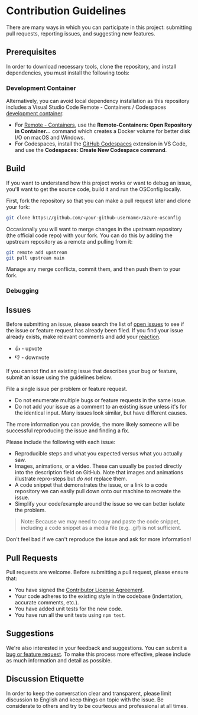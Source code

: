 # Contribution Guidelines

There are many ways in which you can participate in this project: submitting pull requests, reporting issues, and suggesting new features.

## Prerequisites

In order to download necessary tools, clone the repository, and install dependencies, you must install the following tools:

<!-- TODO: -->

### Development Container

Alternatively, you can avoid local dependency installation as this repository includes a Visual Studio Code Remote - Containers / Codespaces [development container](https://github.com/Azure/vscode-osconfig/tree/main/.devcontainer).

- For [Remote - Containers](https://aka.ms/vscode-remote/download/containers), use the **Remote-Containers: Open Repository in Container...** command which creates a Docker volume for better disk I/O on macOS and Windows.
- For Codespaces, install the [GitHub Codespaces](https://marketplace.visualstudio.com/items?itemName=GitHub.codespaces) extension in VS Code, and use the **Codespaces: Create New Codespace command**.

## Build

If you want to understand how this project works or want to debug an issue, you'll want to get the source code, build it and run the OSConfig locally.

First, fork the repository so that you can make a pull request later and clone your fork:

```bash
git clone https://github.com/<your-github-username>/azure-osconfig
```

Occasionally you will want to merge changes in the upstream repository (the official code repo) with your fork. You can do this by adding the upstream repository as a remote and pulling from it:

```bash
git remote add upstream
git pull upstream main
```

Manage any merge conflicts, commit them, and then push them to your fork.

<!-- TODO: -->

### Debugging

<!-- TODO: -->

## Issues

Before submitting an issue, please search the list of [open issues](https://github.com/Azure/azure-osconfig/issues) to see if the issue or feature request has already been filed. If you find your issue already exists, make relevant comments and add your [reaction](https://github.com/blog/2119-add-reactions-to-pull-requests-issues-and-comments).

- 👍 - upvote
- 👎 - downvote

If you cannot find an existing issue that describes your bug or feature, submit an issue using the guidelines below.

File a single issue per problem or feature request.

- Do not enumerate multiple bugs or feature requests in the same issue.
- Do not add your issue as a comment to an existing issue unless it's for the identical input. Many issues look similar, but have different causes.

The more information you can provide, the more likely someone will be successful reproducing the issue and finding a fix.

Please include the following with each issue:

- Reproducible steps and what you expected versus what you actually saw.
- Images, animations, or a video. These can usually be pasted directly into the description field on GitHub. Note that images and animations illustrate repro-steps but *do not* replace them.
- A code snippet that demonstrates the issue, or a link to a code repository we can easily pull down onto our machine to recreate the issue.
- Simplify your code/example around the issue so we can better isolate the problem.

> Note: Because we may need to copy and paste the code snippet, including a code snippet as a media file (e.g. .gif) is not sufficient.

Don't feel bad if we can't reproduce the issue and ask for more information!

## Pull Requests

Pull requests are welcome. Before submitting a pull request, please ensure that:

- You have signed the [Contributor License Agreement](https://cla.opensource.microsoft.com/microsoft).
- Your code adheres to the existing style in the codebase (indentation, accurate comments, etc.).
- You have added unit tests for the new code.
- You have run all the unit tests using `npm test`.

## Suggestions

We're also interested in your feedback and suggestions. You can submit a [bug or feature request](https://github.com/Azure/azure-osconfig/issues/new/choose). To make this process more effective, please include as much information and detail as possible.

## Discussion Etiquette

In order to keep the conversation clear and transparent, please limit discussion to English and keep things on topic with the issue. Be considerate to others and try to be courteous and professional at all times.
